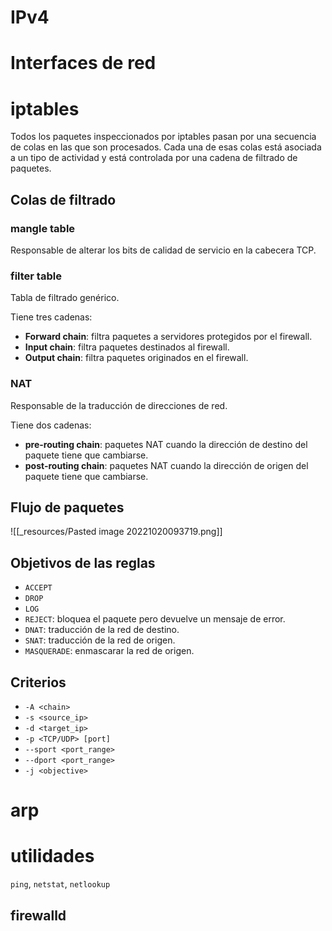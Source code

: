 # IPv4

# Interfaces de red

# iptables
Todos los paquetes inspeccionados por iptables pasan por una secuencia de colas en las que son procesados. Cada una de esas colas está asociada a un tipo de actividad y está controlada por una cadena de filtrado de paquetes.

## Colas de filtrado

### mangle table
Responsable de alterar los bits de calidad de servicio en la cabecera TCP.

### filter table
Tabla de filtrado genérico.

Tiene tres cadenas:
- **Forward chain**: filtra paquetes a servidores protegidos por el firewall.
- **Input chain**: filtra paquetes destinados al firewall.
- **Output chain**: filtra paquetes originados en el firewall.

### NAT
Responsable de la traducción de direcciones de red.

Tiene dos cadenas:
- **pre-routing chain**: paquetes NAT cuando la dirección de destino del paquete tiene que cambiarse.
- **post-routing chain**: paquetes NAT cuando la dirección de origen del paquete tiene que cambiarse.

## Flujo de paquetes
![[_resources/Pasted image 20221020093719.png]]

## Objetivos de las reglas
- `ACCEPT`
- `DROP`
- `LOG`
- `REJECT`: bloquea el paquete pero devuelve un mensaje de error.
- `DNAT`: traducción de la red de destino.
- `SNAT`: traducción de la red de origen.
- `MASQUERADE`: enmascarar la red de origen.


## Criterios
- `-A <chain>`
- `-s <source_ip>`
- `-d <target_ip>`
- `-p <TCP/UDP> [port]`
- `--sport <port_range>`
- `--dport <port_range>`
- `-j <objective>`

# arp

# utilidades

`ping`, `netstat`, `netlookup`

## firewalld


